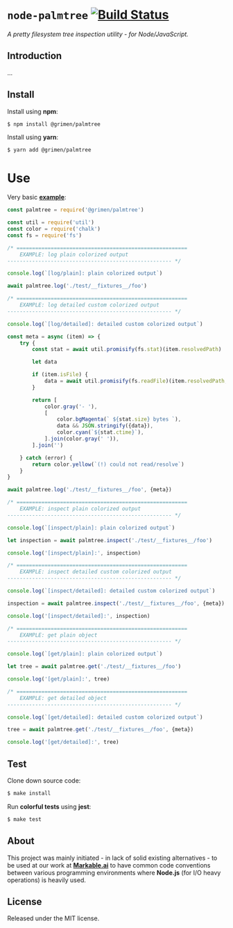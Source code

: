 # `node-palmtree` [![Build Status](https://travis-ci.com/grimen/node-palmtree.svg?token=sspjPRWbecBSpceU8Jyn&branch=master)](https://travis-ci.com/grimen/node-palmtree)

*A pretty filesystem tree inspection utility - for Node/JavaScript.*


## Introduction

...


## Install

Install using **npm**:

```bash
$ npm install @grimen/palmtree
```

Install using **yarn**:

```bash
$ yarn add @grimen/palmtree
```


# Use

Very basic **[example](https://github.com/grimen/node-palmtree/tree/master/examples/basic.js)**:

```javascript
const palmtree = require('@grimen/palmtree')

const util = require('util')
const color = require('chalk')
const fs = require('fs')

/* =======================================================
    EXAMPLE: log plain colorized output
----------------------------------------------------- */

console.log(`[log/plain]: plain colorized output`)

await palmtree.log('./test/__fixtures__/foo')

/* =======================================================
    EXAMPLE: log detailed custom colorized output
----------------------------------------------------- */

console.log(`[log/detailed]: detailed custom colorized output`)

const meta = async (item) => {
    try {
        const stat = await util.promisify(fs.stat)(item.resolvedPath)

        let data

        if (item.isFile) {
            data = await util.promisify(fs.readFile)(item.resolvedPath, 'utf8')
        }

        return [
            color.gray('- '),
            [
                color.bgMagenta(` ${stat.size} bytes `),
                data && JSON.stringify({data}),
                color.cyan(`${stat.ctime}`),
            ].join(color.gray(' ')),
        ].join('')

    } catch (error) {
        return color.yellow(`(!) could not read/resolve`)
    }
}

await palmtree.log('./test/__fixtures__/foo', {meta})

/* =======================================================
    EXAMPLE: inspect plain colorized output
----------------------------------------------------- */

console.log(`[inspect/plain]: plain colorized output`)

let inspection = await palmtree.inspect('./test/__fixtures__/foo')

console.log('[inspect/plain]:', inspection)

/* =======================================================
    EXAMPLE: inspect detailed custom colorized output
----------------------------------------------------- */

console.log(`[inspect/detailed]: detailed custom colorized output`)

inspection = await palmtree.inspect('./test/__fixtures__/foo', {meta})

console.log('[inspect/detailed]:', inspection)

/* =======================================================
    EXAMPLE: get plain object
----------------------------------------------------- */

console.log(`[get/plain]: plain colorized output`)

let tree = await palmtree.get('./test/__fixtures__/foo')

console.log('[get/plain]:', tree)

/* =======================================================
    EXAMPLE: get detailed object
----------------------------------------------------- */

console.log(`[get/detailed]: detailed custom colorized output`)

tree = await palmtree.get('./test/__fixtures__/foo', {meta})

console.log('[get/detailed]:', tree)
```


## Test

Clone down source code:

```sh
$ make install
```

Run **colorful tests** using **jest**:

```sh
$ make test
```


## About

This project was mainly initiated - in lack of solid existing alternatives - to be used at our work at **[Markable.ai](https://markable.ai)** to have common code conventions between various programming environments where **Node.js** (for I/O heavy operations) is heavily used.


## License

Released under the MIT license.

